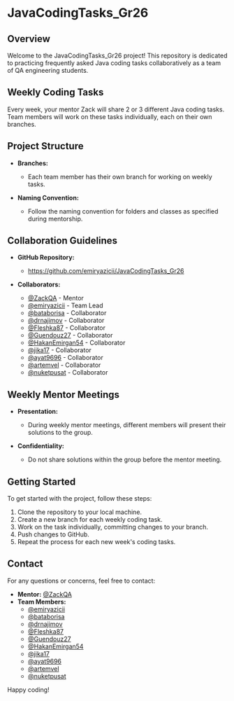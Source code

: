 # JavaCodingTasks_Gr26

## Overview

Welcome to the JavaCodingTasks_Gr26 project! This repository is dedicated to practicing frequently asked Java coding tasks collaboratively as a team of QA engineering students.

## Weekly Coding Tasks

Every week, your mentor Zack will share 2 or 3 different Java coding tasks. Team members will work on these tasks individually, each on their own branches.

## Project Structure

- **Branches:**
  - Each team member has their own branch for working on weekly tasks.

- **Naming Convention:**
  - Follow the naming convention for folders and classes as specified during mentorship.

## Collaboration Guidelines

- **GitHub Repository:**
  - https://github.com/emiryazicii/JavaCodingTasks_Gr26

- **Collaborators:**
  - [@ZackQA](https://github.com/ZackQA) - Mentor
  - [@emiryazicii](https://github.com/emiryazicii) - Team Lead
  - [@bataborisa](https://github.com/bataborisa) - Collaborator
  - [@drnajimov](https://github.com/drnajimov) - Collaborator
  - [@Fleshka87](https://github.com/Fleshka87) - Collaborator
  - [@Guendouz27](https://github.com/Guendouz27) - Collaborator
  - [@HakanEmirgan54](https://github.com/HakanEmirgan54) - Collaborator
  - [@jika17](https://github.com/Zhyldyz) - Collaborator
  - [@ayat9696](https://github.com/ayat9696) - Collaborator
  - [@artemvel](https://github.com/artemvel) - Collaborator
  - [@nuketpusat](https://github.com/nuketpusat) - Collaborator

## Weekly Mentor Meetings

- **Presentation:**
  - During weekly mentor meetings, different members will present their solutions to the group.

- **Confidentiality:**
  - Do not share solutions within the group before the mentor meeting.

## Getting Started

To get started with the project, follow these steps:

1. Clone the repository to your local machine.
2. Create a new branch for each weekly coding task.
3. Work on the task individually, committing changes to your branch.
4. Push changes to GitHub.
5. Repeat the process for each new week's coding tasks.

## Contact

For any questions or concerns, feel free to contact:
- **Mentor:**  [@ZackQA](https://github.com/ZackQA)
- **Team Members:**
  - [@emiryazicii](https://github.com/emiryazicii)
  - [@bataborisa](https://github.com/bataborisa)
  - [@drnajimov](https://github.com/drnajimov)
  - [@Fleshka87](https://github.com/Fleshka87)
  - [@Guendouz27](https://github.com/Guendouz27)
  - [@HakanEmirgan54](https://github.com/HakanEmirgan54)
  - [@jika17](https://github.com/Zhyldyz)
  - [@ayat9696](https://github.com/ayat9696)
  - [@artemvel](https://github.com/artemvel)
  - [@nuketpusat](https://github.com/nuketpusat)

Happy coding!
